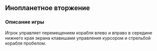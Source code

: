## Инопланетное вторжение
### Описание игры
Игрок управляет перемещением корабля влево и вправо в середине нижнего края экрана клавишами управления курсором и стрельбой корабля пробелом.